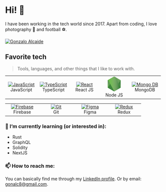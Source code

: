 # Hi! 👋

I have been working in the tech world since 2017. Apart from coding, I love photography 📸  and football ⚽.

<a href="#suhailkakar-title">
  <img src="https://github-readme-stats.vercel.app/api?username=gonalc&show_icons=true&theme=react&count_private=true&include_all_commits=true" alt="Gonzalo Alcaide" align="center" />
</a>


## Favorite tech

> Tools, languages, and other things that I like to work with.

<table align="center">
    <tr>
        <td align="center" width="96">
            <a href="#gonalc-tech">
                <img src="https://upload.wikimedia.org/wikipedia/commons/thumb/9/99/Unofficial_JavaScript_logo_2.svg/1024px-Unofficial_JavaScript_logo_2.svg.png"
                    width="48" height="48" alt="JavaScript" />
            </a>
            <br>JavaScript
        </td>
        <td align="center" width="96">
            <a href="#suhailakar-tech">
                <img src="https://upload.wikimedia.org/wikipedia/commons/thumb/4/4c/Typescript_logo_2020.svg/1200px-Typescript_logo_2020.svg.png"
                    width="48" height="48" alt="TypeScript" />
            </a>
            <br>TypeScript
        </td>
        <td align="center" width="96">
            <a href="#gonalc-tech">
                <img src="https://brandlogos.net/wp-content/uploads/2020/09/react-logo.png" width="48" height="48"
                    alt="React" />
            </a>
            <br>React JS
        </td>
        <td align="center" width="96">
            <a href="#gonalc-tech">
                <img src="https://raw.githubusercontent.com/github/explore/80688e429a7d4ef2fca1e82350fe8e3517d3494d/topics/nodejs/nodejs.png"
                    width="48" height="48" alt="Node JS" />
            </a>
            <br>Node JS
        </td>
        <td align="center" width="96">
            <a href="#gonalc-tech">
                <img src="https://i.ibb.co/QXHcMvM/58481021cef1014c0b5e494b.png" width="48" height="48"
                    alt="Mongo DB" />
            </a>
            <br>MongoDB
        </td>
    </tr>
</table>

<table align="center">
    <tr>
        <td align="center" width="96">
            <a href="#gonalc-tech">
                <img src="https://4.bp.blogspot.com/-rtNRVM3aIvI/XJX_U07Z-II/AAAAAAAAJXY/YpdOo490FTgdKOxM4qDG-2-EzcNFAWkKACK4BGAYYCw/s1600/logo%2Bfirebase%2Bicon.png"
                    width="48" height="48" alt="Firebase" />
            </a>
            <br>Firebase
        </td>
        <td align="center" width="96">
            <a href="#gonalc-tech">
                <img src="https://upload.wikimedia.org/wikipedia/commons/thumb/3/3f/Git_icon.svg/1200px-Git_icon.svg.png"
                    width="48" height="48" alt="Git" />
            </a>
            <br>Git
        </td>
        <td align="center" width="96">
            <a href="#gonalc-tech">
                <img src="https://upload.wikimedia.org/wikipedia/commons/3/33/Figma-logo.svg" width="45" height="45"
                    alt="Figma" />
            </a>
            <br>Figma
        </td>
        <td align="center" width="96">
            <a href="#gonalc-tech">
                <img src="https://cdn.worldvectorlogo.com/logos/redux.svg" width="48" height="48" alt="Redux" />
            </a>
            <br>Redux
        </td>
    </tr>
</table>

### 🌱 I’m currently learning (or interested in):

* Rust
* GraphQL
* Solidity
* NextJS

### 📫 How to reach me:

You can basically find me through my [LinkedIn profile](https://www.linkedin.com/in/gonzalo-alcaide/).
Or by email: [gonalc8@gmail.com](mailto:gonalc8@gmail.com).


<!--
**gonalc/gonalc** is a ✨ _special_ ✨ repository because its `README.md` (this file) appears on your GitHub profile.

Here are some ideas to get you started:

- 🔭 I’m currently working on ...
- 🌱 I’m currently learning ...
- 👯 I’m looking to collaborate on ...
- 🤔 I’m looking for help with ...
- 💬 Ask me about ...
- 📫 How to reach me: ...
- 😄 Pronouns: ...
- ⚡ Fun fact: ...
-->
